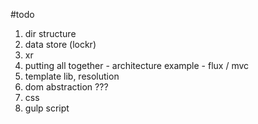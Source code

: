 #todo

1. dir structure
1. data store (lockr)
1. xr
1. putting all together - architecture example - flux / mvc
1. template lib, resolution
1. dom abstraction ???
1. css
1. gulp script


